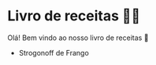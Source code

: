 # Livro de receitas :man_cook:

Olá! Bem vindo ao nosso livro de receitas :wave:

- Strogonoff de Frango

  ​


